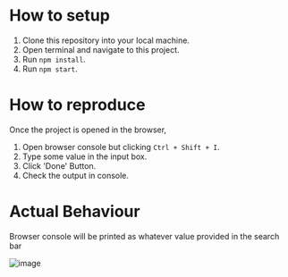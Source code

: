 
# How to setup

1. Clone this repository into your local machine.
2. Open terminal and navigate to this project.
3. Run ```npm install```.
4. Run ```npm start```.

# How to reproduce
Once the project is opened in the browser,

1. Open browser console but clicking ```Ctrl + Shift + I```.
2. Type some value in the input box.
3. Click 'Done' Button.
4. Check the output in console.

# Actual Behaviour

Browser console will be printed as whatever value provided in the search bar

![image](https://github.com/SujaiBeniksJ/stale_closure_problem/assets/55177523/cc1bd904-0c84-49ca-9fa2-303ac71e92c0)


